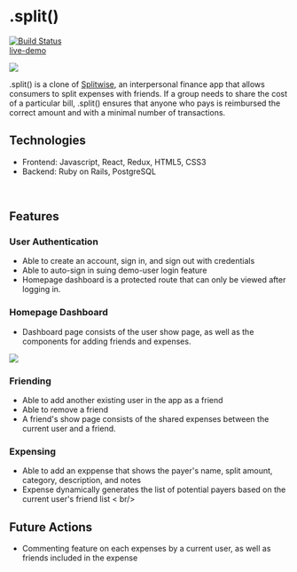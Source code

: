 # .split()
[![Build Status](https://app.travis-ci.com/dannyjwpark/split.svg?branch=main)](https://app.travis-ci.com/github/dannyjwpark/split)    
[live-demo](https://splitsplit.herokuapp.com/)

![](https://github.com/dannyjwpark/split/blob/main/app/assets/images/splash_screen.gif)

.split() is a clone of [Splitwise](https://www.splitwise.com/), an interpersonal finance app that allows consumers to split expenses with friends. If a group needs to share the cost of a particular bill, .split() ensures that anyone who pays is reimbursed the correct amount and with a minimal number of transactions. 
<br />

## Technologies
- Frontend: Javascript, React, Redux, HTML5, CSS3
- Backend: Ruby on Rails, PostgreSQL
<br />

## Features

### User Authentication
- Able to create an account, sign in, and sign out with credentials
- Able to auto-sign in suing demo-user login feature
- Homepage dashboard is a protected route that can only be viewed after logging in.

### Homepage Dashboard
- Dashboard page consists of the user show page, as well as the components for adding friends and expenses.

![](https://github.com/dannyjwpark/split/blob/main/app/assets/images/adding_friend_bill.gif)

### Friending
- Able to add another existing user in the app as a friend
- Able to remove a friend
- A friend's show page consists of the shared expenses between the current user and a friend.

### Expensing
- Able to add an exppense that shows the payer's name, split amount, category, description, and notes
- Expense dynamically generates the list of potential payers based on the current user's friend list
< br/>

## Future Actions
- Commenting feature on each expenses by a current user, as well as friends included in the expense

